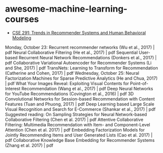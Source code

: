 # awesome-machine-learning-courses

* [CSE 291: Trends in Recommender Systems and Human Behavioral Modeling](https://cseweb.ucsd.edu/classes/fa17/cse291-b/)

Monday, October 23:
Recurrent recommender networks (Wu et al., 2017) | pdf
Neural Collaborative Filtering (He et al., 2017) | pdf
Sequential User-based Recurrent Neural Network Recommendations (Donkers et al., 2017) | pdf
Collaborative Variational Autoencoder for Recommender Systems (Li and She, 2017) | pdf
TransNets: Learning to Transform for Recommendation (Catherine and Cohen, 2017) | pdf
Wednesday, October 25:
Neural Factorization Machines for Sparse Predictive Analytics (He and Chua, 2017) | pdf
What Your Images Reveal: Exploiting Visual Contents for Point-of-Interest Recommendation (Wang et al., 2017) | pdf
Deep Neural Networks for YouTube Recommendations (Covington et al., 2016) | pdf
3D Convolutional Networks for Session-based Recommendation with Content Features (Tuan and Phuong, 2017) | pdf
Deep Learning based Large Scale Visual Recognition and Search for E-Commerce (Shankar et al., 2017) | pdf
Suggested reading:
On Sampling Strategies for Neural Network-based Collaborative Filtering (Chen et al. 2017) | pdf
Attentive Collaborative Filtering: Multimedia Recommendation with Item- and Component-Level Attention (Chen et al. 2017) | pdf
Embedding Factorization Models for Jointly Recommending Items and User Generated Lists (Cao et al. 2017) | pdf
Collaborative Knowledge Base Embedding for Recommender Systems (Zhang et al. 2017) | pdf
